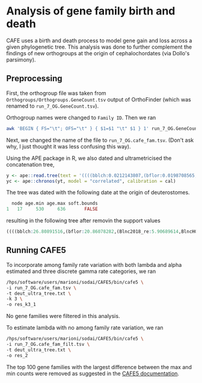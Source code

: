 # Analysis of gene family birth and death

CAFE uses a birth and death process to model gene gain and loss across a given phylogenetic tree. This analysis was done to further complement the findings of new orthogroups at the origin of cephalochordates (via Dollo's parsimony).

## Preprocessing

First, the orthogroup file was taken from `Orthogroups/Orthogroups.GeneCount.tsv` output of OrthoFinder (which was renamed to `run_7_OG.GeneCount.tsv`).

Orthogroup names were changed to `Family ID`. Then we ran

```bash
awk 'BEGIN { FS="\t"; OFS="\t" } { $1=$1 "\t" $1 } 1' run_7_OG.GeneCount.tsv > run_7_OG.GeneCount2.tsv
```

Next, we changed the name of the file to `run_7_OG.cafe_fam.tsv`. (Don't ask why, I just thought it was less confusing this way).

Using the APE package in R, we also dated and ultrametricised the concatenation tree, 

```R
y <- ape::read.tree(text = '((((bblch:0.0212143807,(bflor:0.0198708565,(Blnc2018_re:0.0080206352,BlncHG_Trinity:0.0050874146)100/100:0.0179084105)100/100:0.0067292076):0.0196086266,(EPI:0.0335587903,(ASY_Yue:0.0140559522,ASY:0.0162506137)100/100:0.0262314821)100/100:0.0094741904)100/100:0.389693067,((((latimeria:0.1033966438,lepisosteus:0.1340149553)100/100:0.0329687226,(callorhinchus:0.0760672984,amblyraja:0.0895193412)100/100:0.0634934855)100/100:0.1513918608,eptatretus:0.5187042999)100/100:0.219172228,(ciona:0.5148541349,botrylloides:0.5794070871)100/100:0.5284676027)100/100:0.1085351426)100/100:0.06412,(saccoglossus:0.3843243013,anneissia:0.5624068368)100/100:0.06412)Root;')
yc <- ape::chronos(yt, model = "correlated", calibration = cal)
```

The tree was dated with the following date at the origin of deuterostomes.

```R
  node age.min age.max soft.bounds
1   17     530     636       FALSE
```

resulting in the following tree after removin the support values

```R
((((bblch:26.80891516,(bflor:20.86078282,(Blnc2018_re:5.90689614,BlncHG_Trinity:5.90689614):14.95388667):5.948132345):21.63061117,(EPI:38.29041288,(ASY_Yue:14.21204082,ASY:14.21204082):24.07837206):10.14911345):473.6441633,((((latimeria:106.2193981,lepisosteus:106.2193981):31.10054534,(callorhinchus:75.14480955,amblyraja:75.14480955):62.17513387):164.9499229,eptatretus:302.2698663):167.4216333,(ciona:252.6353794,botrylloides:252.6353794):217.0561202):52.39219006):39.77890186,(saccoglossus:494.483958,anneissia:494.483958):67.37863353);
```

## Running CAFE5

To incorporate among family rate variation with both lambda and alpha estimated and three discrete gamma rate categories, we ran

```bash
/hps/software/users/marioni/sodai/CAFE5/bin/cafe5 \
-i run_7_OG.cafe_fam.tsv \
-t deut_ultra_tree.txt \
-k 3 \
-o res_k3_1
````

No gene families were filtered in this analysis.

To estimate lambda with no among family rate variation, we ran

```bash
/hps/software/users/marioni/sodai/CAFE5/bin/cafe5 \
-i run_7_OG.cafe_fam_filt.tsv \
-t deut_ultra_tree.txt \
-o res_2
```
The top 100 gene families with the largest difference between the max and min counts were removed as suggested in the [CAFE5 documentation](https://github.com/hahnlab/CAFE5#known-limitations).
